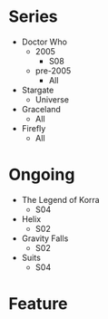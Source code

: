 Series
======

* Doctor Who
  * 2005
    * S08
  * pre-2005
    * All
* Stargate
  * Universe
* Graceland
  * All
* Firefly
  * All

Ongoing
=======

* The Legend of Korra
  * S04
* Helix
  * S02
* Gravity Falls
  * S02
* Suits 
  * S04

Feature
=======
